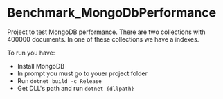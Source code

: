 # Benchmark_MongoDbPerformance

Project to test MongoDB performance. There are two collections with 400000 documents. In one of these collections we have a indexes.

To run you have:
- Install MongoDB
- In prompt you must go to youer project folder
- Run `dotnet build -c Release`
- Get DLL's path and run `dotnet {dllpath}` 
